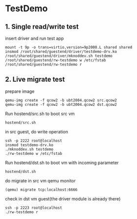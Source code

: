 # TestDemo

## 1. Single read/write test

insert driver and run test app

	mount -t 9p -o trans=virtio,version=9p2000.L shared shared
	insmod /root/shared/guestend/driver/testdemo-drv.ko
	/root/shared/guestend/driver/mknoddev.sh testdemo
	/root/shared/guestend/rw-testdemo w /etc/fstab
	/root/shared/guestend/rw-testdemo r

## 2. Live migrate test

prepare image

	qemu-img create -f qcow2 -b ubt2004.qcow2 src.qcow2
	qemu-img create -f qcow2 -b ubt2004.qcow2 dst.qcow2

Run hostend/src.sh to boot src vm

	hostend/src.sh

in src guest, do write operation

	ssh -p 2222 root@localhost
	insmod testdemo-drv.ko
	./mknoddev.sh testdemo
	./rw-testdemo w /etc/fstab

Run hostend/dst.sh to boot vm with incoming parameter

	hostend/dst.sh

do migrate in src vm qemu monitor

	(qemu) migrate tcp:localhost:6666

check in dst vm guest(the driver module is already there)

	ssh -p 2223 root@localhost
	./rw-testdemo r
